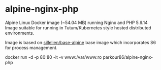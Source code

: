 # alpine-nginx-php
Alpine Linux Docker image (~54.04 MB) running Nginx and PHP 5.6.14  Image suitable for running in Tutum/Kubernetes style hosted distributed environments. 

Image is based on [sillelien/base-alpine](https://hub.docker.com/r/sillelien/base-alpine/) base image which incorporates S6 for process management.

docker run -d -p 80:80 -it -v www:/var/www:ro parkour86/alpine-nginx-php
